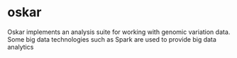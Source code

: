# oskar
Oskar implements an analysis suite for working with genomic variation data. Some big data technologies such as Spark are used to provide big data analytics
